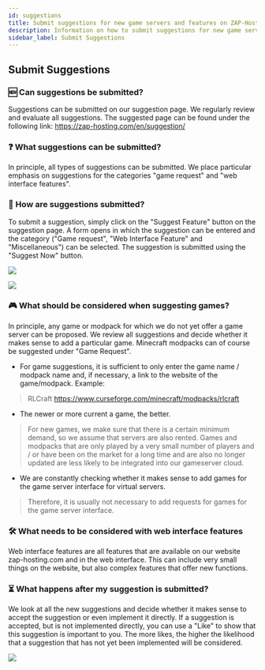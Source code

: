```yaml
---
id: suggestions
title: Submit suggestions for new game servers and features on ZAP-Hosting
description: Information on how to submit suggestions for new game servers and features on ZAP-Hosting - ZAP-Hosting.com documentation
sidebar_label: Submit Suggestions
---
```

## Submit Suggestions
### 🆕 Can suggestions be submitted?
Suggestions can be submitted on our suggestion page. We regularly review and evaluate all suggestions. The suggested page can be found under the following link:
 https://zap-hosting.com/en/suggestion/

### ❓ What suggestions can be submitted?
In principle, all types of suggestions can be submitted. We place particular emphasis on suggestions for the categories "game request" and "web interface features".

### 🧾 How are suggestions submitted?
To submit a suggestion, simply click on the "Suggest Feature" button on the suggestion page. A form opens in which the suggestion can be entered and the category ("Game request", "Web Interface Feature" and "Miscellaneous") can be selected. The suggestion is submitted using the "Suggest Now" button.

![](https://screensaver01.zap-hosting.com/index.php/s/2KRCcpatQEN4jDq/preview)

![](https://screensaver01.zap-hosting.com/index.php/apps/files_sharing/publicpreview/pfiHPMrdGnaG3DL?x=1914&y=623&a=true&file=brave_mjHonRPWrC.png&scalingup=0)

### 🎮 What should be considered when suggesting games?
In principle, any game or modpack for which we do not yet offer a game server can be proposed. We review all suggestions and decide whether it makes sense to add a particular game. Minecraft modpacks can of course be suggested under "Game Request".
* For game suggestions, it is sufficient to only enter the game name / modpack name and, if necessary, a link to the website of the game/modpack. Example:
> RLCraft
> https://www.curseforge.com/minecraft/modpacks/rlcraft
* The newer or more current a game, the better.
> For new games, we make sure that there is a certain minimum demand, so we assume that servers are also rented. Games and modpacks that are only played by a very small number of players and / or have been on the market for a long time and are also no longer updated are less likely to be integrated into our gameserver cloud.
* We are constantly checking whether it makes sense to add games for the game server interface for virtual servers.
> Therefore, it is usually not necessary to add requests for games for the game server interface.


### 🛠️ What needs to be considered with web interface features
Web interface features are all features that are available on our website zap-hosting.com and in the web interface. This can include very small things on the website, but also complex features that offer new functions.


### ⏳ What happens after my suggestion is submitted?
We look at all the new suggestions and decide whether it makes sense to accept the suggestion or even implement it directly. If a suggestion is accepted, but is not implemented directly, you can use a "Like" to show that this suggestion is important to you. The more likes, the higher the likelihood that a suggestion that has not yet been implemented will be considered.

![](https://screensaver01.zap-hosting.com/index.php/apps/files_sharing/publicpreview/cx6CCioizaG4DsP?x=1914&y=623&a=true&file=brave_EsoN5bMuX8.png&scalingup=0)

